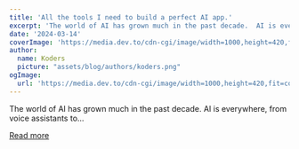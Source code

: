 ```yaml
---
title: 'All the tools I need to build a perfect AI app.'
excerpt: 'The world of AI has grown much in the past decade.  AI is everywhere, from voice assistants to...'
date: '2024-03-14'
coverImage: 'https://media.dev.to/cdn-cgi/image/width=1000,height=420,fit=cover,gravity=auto,format=auto/https%3A%2F%2Fdev-to-uploads.s3.amazonaws.com%2Fuploads%2Farticles%2Fko14fygno7jgvo7gz8k9.gif'
author:
  name: Koders
  picture: "assets/blog/authors/koders.png"
ogImage:
  url: 'https://media.dev.to/cdn-cgi/image/width=1000,height=420,fit=cover,gravity=auto,format=auto/https%3A%2F%2Fdev-to-uploads.s3.amazonaws.com%2Fuploads%2Farticles%2Fko14fygno7jgvo7gz8k9.gif'
---
```


The world of AI has grown much in the past decade.  AI is everywhere, from voice assistants to...

[Read more](https://dev.to/taipy/all-the-tools-i-need-to-build-a-perfect-ai-app-2oeh)
